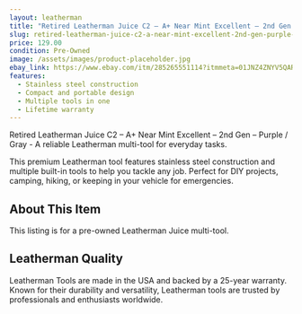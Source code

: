 ```yaml
---
layout: leatherman
title: "Retired Leatherman Juice C2 – A+ Near Mint Excellent – 2nd Gen – Purple / Gray"
slug: retired-leatherman-juice-c2-a-near-mint-excellent-2nd-gen-purple-gray
price: 129.00
condition: Pre-Owned
image: /assets/images/product-placeholder.jpg
ebay_link: https://www.ebay.com/itm/285265551114?itmmeta=01JNZ4ZNYV5QAR74WWS1P4C9QY&hash=item426b26df0a:g:abEAAOSwwPtkUcKW&itmprp=enc%3AAQAKAAAA4FkggFvd1GGDu0w3yXCmi1e1mo5AZm9Ro0D2t6%2B1%2BecgSi9%2Bz%2F3jY4u5mAe7BhWWjV7ekzBBeFXofz8lzHkXR24tbeSJTYfi%2FMS8h%2B1qsd%2Bv2ny6PL%2BTecWyNi9YEY%2F9InKVKCfDNHmq3ircQ6WcPVKSBV6bHns15GTsI%2Bwfr29ecPwe6TbAgcVVIV6X6QjlgNdglIeyVQk61BheAN51WEl8ArDVkdjDPPJgeVWREEAwO7W0lyEaC5lhW71FYkMqP2aNmR85qYvhWn%2BKPmjQSHB8lqUjIwy5UXcjGFEb3njg%7Ctkp%3ABk9SR8bf_uSvZQ
features:
  - Stainless steel construction
  - Compact and portable design
  - Multiple tools in one
  - Lifetime warranty
---
```


Retired Leatherman Juice C2 – A+ Near Mint Excellent – 2nd Gen – Purple / Gray - A reliable Leatherman multi-tool for everyday tasks.

This premium Leatherman tool features stainless steel construction and multiple built-in tools to help you tackle any job. Perfect for DIY projects, camping, hiking, or keeping in your vehicle for emergencies.

## About This Item

This listing is for a pre-owned Leatherman Juice multi-tool.

## Leatherman Quality

Leatherman Tools are made in the USA and backed by a 25-year warranty. Known for their durability and versatility, Leatherman tools are trusted by professionals and enthusiasts worldwide.

